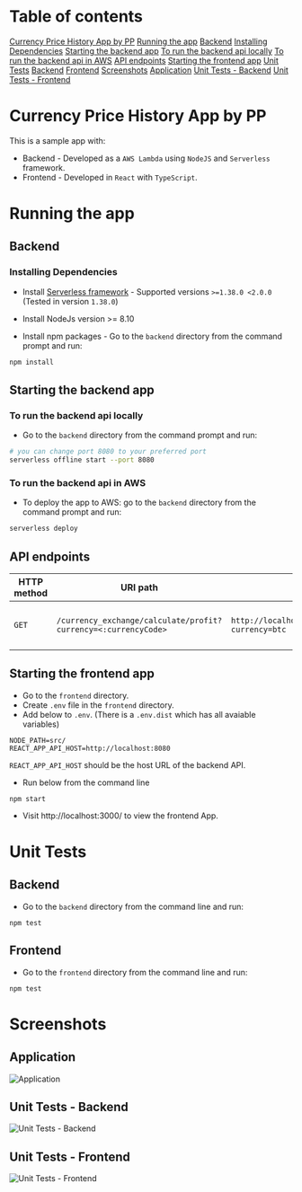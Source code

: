 # Table of contents
[Currency Price History App by PP](#intro)
[Running the app](#running)
[Backend](#backend)
[Installing Dependencies](#running-backend-installing)
[Starting the backend app](#running-backend-starting)
[To run the backend api locally](#running-backend-local)
[To run the backend api in AWS](#running-backend-aws)
[API endpoints](#running-backend-end-points)
[Starting the frontend app](#running-frontend)
[Unit Tests](#unit-tests)
[Backend](#unit-tests-backend)
[Frontend](#unit-tests-fronend)
[Screenshots](#screenshots)
[Application](#screenshots-app)
[Unit Tests - Backend](#unit-tests-backend)
[Unit Tests - Frontend](#unit-test-frontend)

# Currency Price History App by PP
<a name="intro"/>

This is a sample app with:
* Backend - Developed as a `AWS Lambda` using `NodeJS` and `Serverless` framework.
* Frontend - Developed in `React` with `TypeScript`.



# Running the app
<a name="running"/>

## Backend
<a name="running-backend"/>

### Installing Dependencies
<a name="running-backend-installing"/>

* Install [Serverless framework](https://serverless.com/framework/docs/providers/aws/guide/installation/) - Supported versions `>=1.38.0 <2.0.0` (Tested in version `1.38.0`)

* Install NodeJs version >= 8.10
* Install npm packages - Go to the `backend` directory from the command prompt and run:

```bash
npm install
```

## Starting the backend app
<a name="running-backend-starting"/>

### To run the backend api locally
<a name="running-backend-local"/>

* Go to the `backend` directory from the command prompt and run:

```bash
# you can change port 8080 to your preferred port
serverless offline start --port 8080
```

### To run the backend api in AWS
<a name="running-backend-aws"/>

* To deploy the app to AWS: go to the `backend` directory from the command prompt and run:
```bash
serverless deploy
```

## API endpoints
<a name="running-backend-end-points"/>

| HTTP method | URI path | Sample Request | Sample Response
| ------ | ------ | ------ | ------ |
|`GET`|`/currency_exchange/calculate/profit?currency=<:currencyCode>`|`http://localhost:8080/currency_exchange/calculate/profit?currency=btc`|`{"currency":"BTC","date":"07-May-18","buy":{"time":"09:15 AM","price":34.98},"sell":{"time":"12:30 PM","price":37.01},"max_profit":2.04}`

## Starting the frontend app
<a name="running-frontend"/>

* Go to the `frontend` directory.
* Create `.env` file in the `frontend` directory. 
* Add below to `.env`. (There is a `.env.dist` which has all avaiable variables)
```env
NODE_PATH=src/
REACT_APP_API_HOST=http://localhost:8080
```
`REACT_APP_API_HOST` should be the host URL of the backend API.
* Run below from the command line
```node
npm start
```
* Visit http://localhost:3000/ to view the frontend App.

# Unit Tests
<a name="unit-tests"/>


## Backend
<a name="unit-tests-backend"/>

* Go to the `backend` directory from the command line and run:
```node
npm test
```

## Frontend
<a name="unit-tests-fronend"/>

* Go to the `frontend` directory from the command line and run:
```node
npm test
```

# Screenshots
<a name="screenshots"/>

## Application
<a name="screenshots-app"/>

![Application](https://prabhath-currency-data.s3-ap-southeast-2.amazonaws.com/screenshots/app.png)

## Unit Tests - Backend
<a name="unit-tests-backend"/>

![Unit Tests - Backend](https://prabhath-currency-data.s3-ap-southeast-2.amazonaws.com/screenshots/unittest-backend.png)

## Unit Tests - Frontend
<a name="unit-test-frontend"/>

![Unit Tests - Frontend](https://prabhath-currency-data.s3-ap-southeast-2.amazonaws.com/screenshots/unittest-frontend.png)



